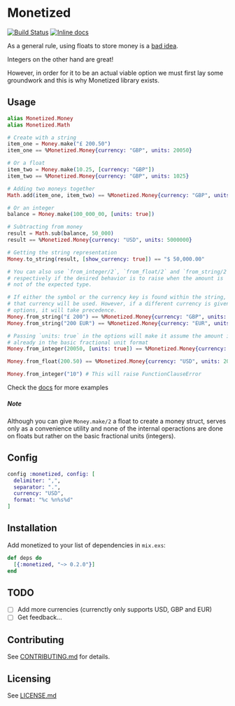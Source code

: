 # Monetized
[![Build Status](https://travis-ci.org/theocodes/monetized.svg?branch=master)](https://travis-ci.org/theocodes/monetized)
[![Inline docs](http://inch-ci.org/github/theocodes/monetized.svg)](http://inch-ci.org/github/theocodes/monetized)

As a general rule, using floats to store money is a [bad idea](http://spin.atomicobject.com/2014/08/14/currency-rounding-errors/).

Integers on the other hand are great!

However, in order for it to be an actual viable option we must first lay some groundwork and this is why Monetized library exists.

## Usage

```elixir
alias Monetized.Money
alias Monetized.Math

# Create with a string
item_one = Money.make("£ 200.50")
item_one == %Monetized.Money{currency: "GBP", units: 20050}

# Or a float
item_two = Money.make(10.25, [currency: "GBP"])
item_two == %Monetized.Money{currency: "GBP", units: 1025}

# Adding two moneys together
Math.add(item_one, item_two) == %Monetized.Money{currency: "GBP", units: 21075}

# Or an integer
balance = Money.make(100_000_00, [units: true])

# Subtracting from money
result = Math.sub(balance, 50_000)
result == %Monetized.Money{currency: "USD", units: 5000000}

# Getting the string representation
Money.to_string(result, [show_currency: true]) == "$ 50,000.00"

# You can also use `from_integer/2`, `from_float/2` and `from_string/2`
# respectively if the desired behavior is to raise when the amount is 
# not of the expected type.

# If either the symbol or the currency key is found within the string,
# that currency will be used. However, if a different currency is given in the
# options, it will take precedence.
Money.from_string("£ 200") == %Monetized.Money{currency: "GBP", units: 20000}
Money.from_string("200 EUR") == %Monetized.Money{currency: "EUR", units: 20000}

# Passing `units: true` in the options will make it assume the amount is
# already in the basic fractional unit format
Money.from_integer(20050, [units: true]) == %Monetized.Money{currency: "USD", units: 20050}

Money.from_float(200.50) == %Monetized.Money{currency: "USD", units: 20050}

Money.from_integer("10") # This will raise FunctionClauseError
```

Check the [docs](http://hexdocs.pm/monetized/0.2.0/) for more examples

##### Note

Although you can give `Money.make/2` a float to create a money struct,
serves only as a convenience utility and none of the internal operactions 
are done on floats but rather on the basic fractional units (integers).

## Config


```elixir
config :monetized, config: [
  delimiter: ",",
  separator: ".",
  currency: "USD",
  format: "%c %n%s%d"
]
```

## Installation

  Add monetized to your list of dependencies in `mix.exs`:

```elixir
def deps do
  [{:monetized, "~> 0.2.0"}]
end

```

## TODO

- [ ] Add more currencies (currenctly only supports USD, GBP and EUR)
- [ ] Get feedback...

## Contributing

See [CONTRIBUTING.md](CONTRIBUTING.md) for details.

## Licensing

See [LICENSE.md](LICENSE.md)
